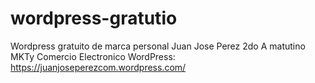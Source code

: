 # wordpress-gratutio
Wordpress gratuito de marca personal
Juan Jose Perez
2do A matutino MKTy Comercio Electronico
WordPress: https://juanjoseperezcom.wordpress.com/
